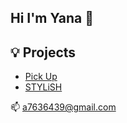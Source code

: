 ## Hi I'm Yana 👋



## 💡 Projects

- [Pick Up](URL:https://pick-up-test-ba782.firebaseapp.com/)
- [STYLiSH](https://stylish-9a31b.firebaseapp.com/)


📫 <a7636439@gmail.com>



<!--
**Yana-Lu/Yana-Lu** is a ✨ _special_ ✨ repository because its `README.md` (this file) appears on your GitHub profile.

Here are some ideas to get you started:

- 🔭 I’m currently working on ...
- 🌱 I’m currently learning ...
- 👯 I’m looking to collaborate on ...
- 🤔 I’m looking for help with ...
- 💬 Ask me about ...
- 📫 How to reach me: ...
- 😄 Pronouns: ...
- ⚡ Fun fact: ...
-->
